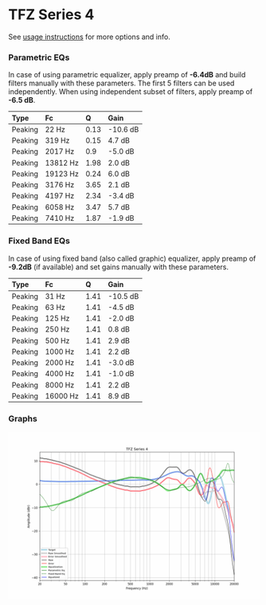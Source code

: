 # TFZ Series 4
See [usage instructions](https://github.com/jaakkopasanen/AutoEq#usage) for more options and info.

### Parametric EQs
In case of using parametric equalizer, apply preamp of **-6.4dB** and build filters manually
with these parameters. The first 5 filters can be used independently.
When using independent subset of filters, apply preamp of **-6.5 dB**.

| Type    | Fc       |    Q | Gain     |
|:--------|:---------|:-----|:---------|
| Peaking | 22 Hz    | 0.13 | -10.6 dB |
| Peaking | 319 Hz   | 0.15 | 4.7 dB   |
| Peaking | 2017 Hz  | 0.9  | -5.0 dB  |
| Peaking | 13812 Hz | 1.98 | 2.0 dB   |
| Peaking | 19123 Hz | 0.24 | 6.0 dB   |
| Peaking | 3176 Hz  | 3.65 | 2.1 dB   |
| Peaking | 4197 Hz  | 2.34 | -3.4 dB  |
| Peaking | 6058 Hz  | 3.47 | 5.7 dB   |
| Peaking | 7410 Hz  | 1.87 | -1.9 dB  |

### Fixed Band EQs
In case of using fixed band (also called graphic) equalizer, apply preamp of **-9.2dB**
(if available) and set gains manually with these parameters.

| Type    | Fc       |    Q | Gain     |
|:--------|:---------|:-----|:---------|
| Peaking | 31 Hz    | 1.41 | -10.5 dB |
| Peaking | 63 Hz    | 1.41 | -4.5 dB  |
| Peaking | 125 Hz   | 1.41 | -2.0 dB  |
| Peaking | 250 Hz   | 1.41 | 0.8 dB   |
| Peaking | 500 Hz   | 1.41 | 2.9 dB   |
| Peaking | 1000 Hz  | 1.41 | 2.2 dB   |
| Peaking | 2000 Hz  | 1.41 | -3.0 dB  |
| Peaking | 4000 Hz  | 1.41 | -1.0 dB  |
| Peaking | 8000 Hz  | 1.41 | 2.2 dB   |
| Peaking | 16000 Hz | 1.41 | 8.9 dB   |

### Graphs
![](./TFZ%20Series%204.png)